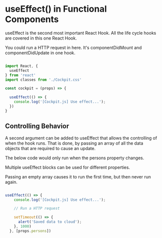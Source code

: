 # useEffect() in Functional Components

useEffect is the second most important React Hook. All the life cycle hooks are covered in this one React Hook.

You could run a HTTP request in here. It's componentDidMount and componentDidUpdate in one hook.

``` js

import React, {
  useEffect
} from 'react'
import classes from './Cockpit.css'

const cockpit = (props) => {

  useEffect(() => {
    console.log('[Cockpit.js] Use effect...');
  })
}

```

## Controlling Behavior

A second argument can be added to useEffect that allows the controlling of when the hook runs. That is done, by passing an array of all the data objects that are required to cause an update.

The below code would only run when the persons property changes.

Multiple useEffect blocks can be used for different properties.

Passing an empty array causes it to run the first time, but then never run again.

``` js

useEffect(() => {
    console.log('[Cockpit.js] Use effect...');

    // Run a HTTP request

    setTimeout(() => {
      alert('Saved data to cloud');
    }, 1000)
  }, [props.persons])

```
